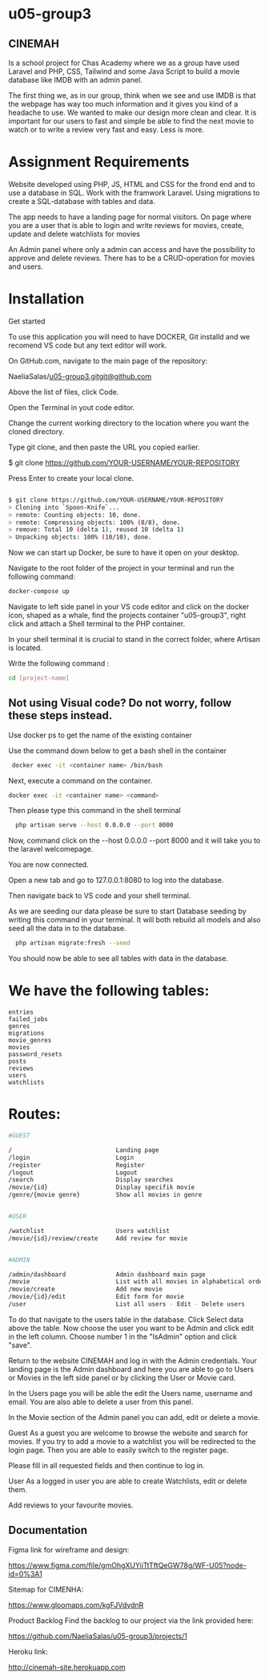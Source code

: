# u05-group3

## CINEMAH
Is a school project for Chas Academy where we as a group have used Laravel and PHP, CSS, Tailwind and some Java Script to build a movie database like IMDB with an admin panel.

The first thing we, as in our group, think when we see and use IMDB is that the webpage has way too much information and it gives you kind of a headache to use. We wanted to make our design more clean and clear. It is important for our users to fast and simple be able to find the next movie to watch or to write a review very fast and easy. Less is more.

#  Assignment Requirements

Website developed using PHP, JS, HTML and CSS for the frond end and to use a database in SQL. Work with the framwork Laravel. Using migrations to create a SQL-database with tables and data.

The app needs to have a landing page for normal visitors. On page where you are a user that is able to login and write reviews for movies, create, update and delete watchlists for movies

An Admin panel where only a admin can access and have the possibility to approve and delete reviews. There has to be a CRUD-operation for movies and users.

# Installation
Get started

To use this application you will need to have DOCKER, Git installd and we recomend VS code but any text editor will work.

On GitHub.com, navigate to the main page of the repository:

NaeliaSalas/u05-group3.gitgit@github.com


Above the list of files, click  Code.

Open the Terminal in yout code editor.

Change the current working directory to the location where you want the cloned directory.

Type git clone, and then paste the URL you copied earlier.

$ git clone https://github.com/YOUR-USERNAME/YOUR-REPOSITORY


Press Enter to create your local clone.

```bash

$ git clone https://github.com/YOUR-USERNAME/YOUR-REPOSITORY
> Cloning into `Spoon-Knife`...
> remote: Counting objects: 10, done.
> remote: Compressing objects: 100% (8/8), done.
> remove: Total 10 (delta 1), reused 10 (delta 1)
> Unpacking objects: 100% (10/10), done.
```

Now we can start up Docker, be sure to have it open on your desktop.

Navigate to the root folder of the project in your terminal and run the following command:

```bash
docker-compose up
```

Navigate to left side panel in your VS code editor and click on the docker icon, 
shaped as a whale, find the projects container "u05-group3", right click and attach a Shell terminal to the PHP container. 

In your shell terminal it is crucial to stand in the correct folder, where Artisan is located.

Write the following command
:
```bash
cd [project-name]
```

## Not using Visual code? Do not worry, follow these steps instead.

Use docker ps to get the name of the existing container

Use the command down below to get a bash shell in the container
```bash
 docker exec -it <container name> /bin/bash 
 ```

Next, execute a command on the container.

```bash
docker exec -it <container name> <command> 
```

Then please type this command in the shell terminal


```bash
  php artisan serve --host 0.0.0.0 --port 8000
```

Now, command click on the --host 0.0.0.0 --port 8000 and it will take you to the laravel welcomepage.

You are now connected.

Open a new tab and go to 127.0.0.1:8080 to log into the database.

Then navigate back to VS code and your shell terminal.

As we are seeding our data please be sure to start Database seeding by writing this command in your terminal. It will both rebuild all models and also seed all the data in to the database.
```bash
  php artisan migrate:fresh --seed
```
You should now be able to see all tables with data in the database.

# We have the following tables:

	entries	
	failed_jobs	
	genres	
	migrations	
	movie_genres	
	movies	
	password_resets	
	posts	
	reviews		
	users	
	watchlists
	
# Routes:
	

```bash
#GUEST

/                             Landing page
/login                        Login
/register                     Register
/logout                       Logout
/search                       Display searches
/movie/{id}                   Display specifik movie
/genre/{movie genre}          Show all movies in genre


#USER

/watchlist                    Users watchlist
/movie/{id}/review/create     Add review for movie


#ADMIN

/admin/dashboard              Admin dashboard main page
/movie                        List with all movies in alphabetical order - Edit - Delete movies
/movie/create                 Add new movie
/movie/{id}/edit              Edit form for movie
/user                         List all users - Edit - Delete users
```

To do that navigate to the users table in the database. Click Select data above the table. Now choose the user you want to be Admin and click edit in the left column. Choose number 1 in the "IsAdmin" option and click "save".

Return to the website CINEMAH and log in with the Admin credentials. Your landing page is the Admin dashboard and here you are able to go to Users or Movies in the left side panel or by clicking the User or Movie card.

In the Users page you will be able the edit the Users name, username and email. You are also able to delete a user from this panel.

In the Movie section of the Admin panel you can add, edit or delete a movie.

Guest
As a guest you are welcome to browse the website and search for movies. If you try to add a movie to a watchlist you will be redirected to the login page. Then you are able to easily switch to the register page.

Please fill in all requested fields and then continue to log in.

User
As a logged in user you are able to create Watchlists, edit or delete them.

Add reviews to your favourite movies.

## Documentation


Figma link for wireframe and design:

https://www.figma.com/file/gmOhgXUYiiTtTftQeGW78g/WF-U05?node-id=0%3A1

Sitemap for CIMENHA:

https://www.gloomaps.com/kgFJVdydnR

Product Backlog
Find the backlog to our project via the link provided here:

https://github.com/NaeliaSalas/u05-group3/projects/1

Heroku link:

http://cinemah-site.herokuapp.com


